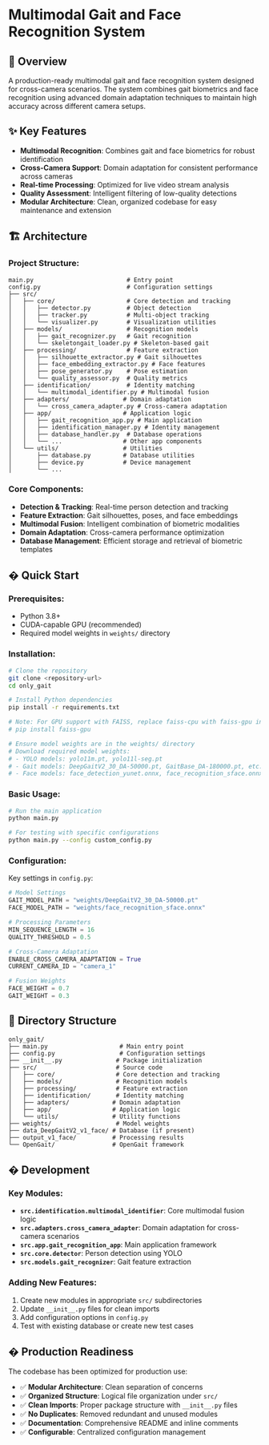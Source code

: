 # Multimodal Gait and Face Recognition System

## 🎯 Overview

A production-ready multimodal gait and face recognition system designed for cross-camera scenarios. The system combines gait biometrics and face recognition using advanced domain adaptation techniques to maintain high accuracy across different camera setups.

## ✨ Key Features

- **Multimodal Recognition**: Combines gait and face biometrics for robust identification
- **Cross-Camera Support**: Domain adaptation for consistent performance across cameras
- **Real-time Processing**: Optimized for live video stream analysis
- **Quality Assessment**: Intelligent filtering of low-quality detections
- **Modular Architecture**: Clean, organized codebase for easy maintenance and extension

## 🏗️ Architecture

### Project Structure:
```
main.py                          # Entry point
config.py                        # Configuration settings
├── src/
│   ├── core/                    # Core detection and tracking
│   │   ├── detector.py          # Object detection
│   │   ├── tracker.py           # Multi-object tracking
│   │   └── visualizer.py        # Visualization utilities
│   ├── models/                  # Recognition models
│   │   ├── gait_recognizer.py   # Gait recognition
│   │   └── skeletongait_loader.py # Skeleton-based gait
│   ├── processing/              # Feature extraction
│   │   ├── silhouette_extractor.py # Gait silhouettes
│   │   ├── face_embedding_extractor.py # Face features
│   │   ├── pose_generator.py    # Pose estimation
│   │   └── quality_assessor.py  # Quality metrics
│   ├── identification/          # Identity matching
│   │   └── multimodal_identifier.py # Multimodal fusion
│   ├── adapters/               # Domain adaptation
│   │   └── cross_camera_adapter.py # Cross-camera adaptation
│   ├── app/                    # Application logic
│   │   ├── gait_recognition_app.py # Main application
│   │   ├── identification_manager.py # Identity management
│   │   ├── database_handler.py  # Database operations
│   │   └── ...                 # Other app components
│   └── utils/                  # Utilities
│       ├── database.py         # Database utilities
│       ├── device.py           # Device management
│       └── ...
```

### Core Components:
- **Detection & Tracking**: Real-time person detection and tracking
- **Feature Extraction**: Gait silhouettes, poses, and face embeddings  
- **Multimodal Fusion**: Intelligent combination of biometric modalities
- **Domain Adaptation**: Cross-camera performance optimization
- **Database Management**: Efficient storage and retrieval of biometric templates

## � Quick Start

### Prerequisites:
- Python 3.8+
- CUDA-capable GPU (recommended)
- Required model weights in `weights/` directory

### Installation:
```bash
# Clone the repository
git clone <repository-url>
cd only_gait

# Install Python dependencies
pip install -r requirements.txt

# Note: For GPU support with FAISS, replace faiss-cpu with faiss-gpu in requirements.txt
# pip install faiss-gpu

# Ensure model weights are in the weights/ directory
# Download required model weights:
# - YOLO models: yolo11m.pt, yolo11l-seg.pt
# - Gait models: DeepGaitV2_30_DA-50000.pt, GaitBase_DA-180000.pt, etc.
# - Face models: face_detection_yunet.onnx, face_recognition_sface.onnx
```

### Basic Usage:
```bash
# Run the main application
python main.py

# For testing with specific configurations
python main.py --config custom_config.py
```

### Configuration:
Key settings in `config.py`:
```python
# Model Settings
GAIT_MODEL_PATH = "weights/DeepGaitV2_30_DA-50000.pt"
FACE_MODEL_PATH = "weights/face_recognition_sface.onnx"

# Processing Parameters
MIN_SEQUENCE_LENGTH = 16
QUALITY_THRESHOLD = 0.5

# Cross-Camera Adaptation
ENABLE_CROSS_CAMERA_ADAPTATION = True
CURRENT_CAMERA_ID = "camera_1"

# Fusion Weights
FACE_WEIGHT = 0.7
GAIT_WEIGHT = 0.3
```

## 📁 Directory Structure

```
only_gait/
├── main.py                    # Main entry point
├── config.py                  # Configuration settings
├── __init__.py               # Package initialization
├── src/                      # Source code
│   ├── core/                 # Core detection and tracking
│   ├── models/               # Recognition models
│   ├── processing/           # Feature extraction
│   ├── identification/       # Identity matching
│   ├── adapters/            # Domain adaptation
│   ├── app/                 # Application logic
│   └── utils/               # Utility functions
├── weights/                  # Model weights
├── data_DeepGaitV2_v1_face/ # Database (if present)
├── output_v1_face/          # Processing results
└── OpenGait/                # OpenGait framework
```

## �️ Development

### Key Modules:
- **`src.identification.multimodal_identifier`**: Core multimodal fusion logic
- **`src.adapters.cross_camera_adapter`**: Domain adaptation for cross-camera scenarios
- **`src.app.gait_recognition_app`**: Main application framework
- **`src.core.detector`**: Person detection using YOLO
- **`src.models.gait_recognizer`**: Gait feature extraction

### Adding New Features:
1. Create new modules in appropriate `src/` subdirectories
2. Update `__init__.py` files for clean imports
3. Add configuration options in `config.py`
4. Test with existing database or create new test cases

## � Production Readiness

The codebase has been optimized for production use:
- ✅ **Modular Architecture**: Clean separation of concerns
- ✅ **Organized Structure**: Logical file organization under `src/`
- ✅ **Clean Imports**: Proper package structure with `__init__.py` files
- ✅ **No Duplicates**: Removed redundant and unused modules
- ✅ **Documentation**: Comprehensive README and inline comments
- ✅ **Configurable**: Centralized configuration management
